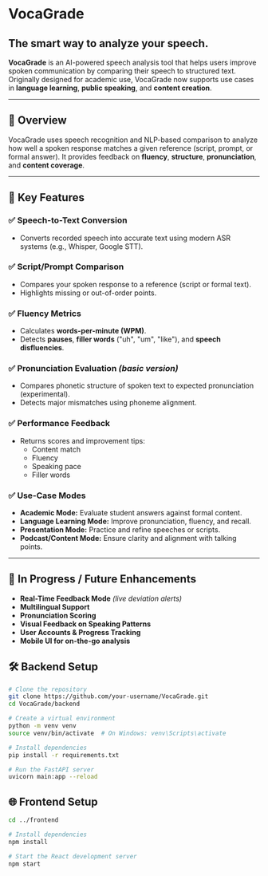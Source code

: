 # VocaGrade

## The smart way to analyze your speech.

**VocaGrade** is an AI-powered speech analysis tool that helps users improve spoken communication by comparing their speech to structured text. Originally designed for academic use, VocaGrade now supports use cases in **language learning**, **public speaking**, and **content creation**.

---

## 🚀 Overview

VocaGrade uses speech recognition and NLP-based comparison to analyze how well a spoken response matches a given reference (script, prompt, or formal answer). It provides feedback on **fluency**, **structure**, **pronunciation**, and **content coverage**.

---

## 🎯 Key Features

### ✅ Speech-to-Text Conversion
- Converts recorded speech into accurate text using modern ASR systems (e.g., Whisper, Google STT).

### ✅ Script/Prompt Comparison
- Compares your spoken response to a reference (script or formal text).
- Highlights missing or out-of-order points.

### ✅ Fluency Metrics
- Calculates **words-per-minute (WPM)**.
- Detects **pauses**, **filler words** ("uh", "um", "like"), and **speech disfluencies**.

### ✅ Pronunciation Evaluation *(basic version)*
- Compares phonetic structure of spoken text to expected pronunciation (experimental).
- Detects major mismatches using phoneme alignment.

### ✅ Performance Feedback
- Returns scores and improvement tips:
  - Content match
  - Fluency
  - Speaking pace
  - Filler words

### ✅ Use-Case Modes
- **Academic Mode:** Evaluate student answers against formal content.
- **Language Learning Mode:** Improve pronunciation, fluency, and recall.
- **Presentation Mode:** Practice and refine speeches or scripts.
- **Podcast/Content Mode:** Ensure clarity and alignment with talking points.

---

## 🧪 In Progress / Future Enhancements

- **Real-Time Feedback Mode** *(live deviation alerts)*
- **Multilingual Support**
- **Pronunciation Scoring**
- **Visual Feedback on Speaking Patterns**
- **User Accounts & Progress Tracking**
- **Mobile UI for on-the-go analysis**


## 🛠 Backend Setup

```bash
# Clone the repository
git clone https://github.com/your-username/VocaGrade.git
cd VocaGrade/backend

# Create a virtual environment
python -m venv venv
source venv/bin/activate  # On Windows: venv\Scripts\activate

# Install dependencies
pip install -r requirements.txt

# Run the FastAPI server
uvicorn main:app --reload
```

## 🌐 Frontend Setup
```bash
cd ../frontend

# Install dependencies
npm install

# Start the React development server
npm start
